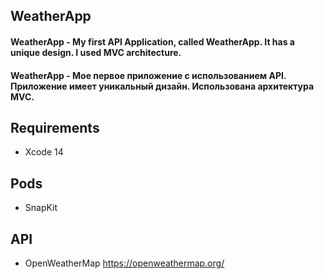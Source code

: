 ## WeatherApp

#### WeatherApp - My first API Application, called WeatherApp. It has a unique design. I used MVC architecture.

#### WeatherApp - Мое первое приложение с использованием API. Приложение имеет уникальный дизайн. Использована архитектура MVC.

## Requirements
- Xcode 14

## Pods
- SnapKit

## API
- OpenWeatherMap https://openweathermap.org/


